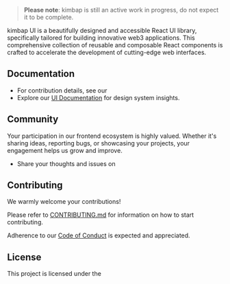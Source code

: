 > **Please note**: kimbap is still an active work in progress, do not expect it
> to be complete.

kimbap UI is a beautifully designed and accessible React UI library, specifically
tailored for building innovative web3 applications. This comprehensive
collection of reusable and composable React components is crafted to accelerate
the development of cutting-edge web interfaces.

## Documentation

- For contribution details, see our
- Explore our [UI Documentation](https://kimbap.ui.com/) for design system
  insights.

## Community

Your participation in our frontend ecosystem is highly valued. Whether it's
sharing ideas, reporting bugs, or showcasing your projects, your engagement
helps us grow and improve.

- Share your thoughts and issues on
  <!-- [Github](https://github.com/consolelabs/mochi-ui/issues/new/choose). -->
<!-- - Join our conversation on [Discord](https://discord.com/invite/HNdcU8Kvfh). -->

## Contributing

We warmly welcome your contributions!

Please refer to [CONTRIBUTING.md](./CONTRIBUTING.md) for information on how to
start contributing.

Adherence to our [Code of Conduct](./CODE_OF_CONDUCT.md) is expected and
appreciated.

## License

This project is licensed under the
<!-- [MIT License](https://choosealicense.com/licenses/mit/). -->